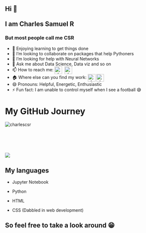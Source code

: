 ## Hi 👋 <br><br> I am Charles Samuel R

### But most people call me CSR

<!--
**charlescsr/charlescsr** is a ✨ _special_ ✨ repository because its `README.md` (this file) appears on your GitHub profile.

Here are some ideas to get you started:
-->
<!--- 🔭 I’m currently working on-->
<!--- 🌱 I’m currently learning [Dash](https://github.com/plotly/dash), Flask-->
- 🌱 Enjoying learning to get things done
- 👯 I’m looking to collaborate on packages that help Pythoners
- 🤔 I’m looking for help with Neural Networks 
- 💬 Ask me about Data Science, Data viz and so on
- 📫 How to reach me: <a href="https://www.linkedin.com/in/charliecsr15" target="blank"><img align="center" src="https://cdn.jsdelivr.net/npm/simple-icons@3.0.1/icons/linkedin.svg" alt="charlescsr" height="25" width="25" /></a>&nbsp; <a href="mailto:rcharles.samuel99@gmail.com" target="blank"><img align="center" src="https://cdn.jsdelivr.net/npm/simple-icons@3.0.1/icons/gmail.svg" alt="charlescsr" height="25" width="25" /></a>
- :house: Where else can you find my work: <a href="https://www.kaggle.com/charlessamuel" target="blank"><img align="center" src="https://cdn.jsdelivr.net/npm/simple-icons@3.0.1/icons/kaggle.svg" alt="charlescsr" height="25" width="25" /></a>
<a href="https://csr15.medium.com/" target="blank"><img align="center" src="https://cdn.jsdelivr.net/npm/simple-icons@3.0.1/icons/medium.svg" alt="charlescsr" height="25" width="25" /></a>
- 😄 Pronouns: Helpful, Energetic, Enthusiastic
- ⚡ Fun fact: I am unable to control myself when I see a football :sweat_smile:

# My GitHub Journey

<p align="center"> 
<img align="left" src="https://github-readme-stats.vercel.app/api?username=charlescsr&show_icons=true&include_all_commits=false&hide_border=true&theme=radical&count_private=true" alt="charlescsr" />
</p>
<p> <br><br><br><br><br><br>
<img src="https://github-readme-stats.vercel.app/api/top-langs/?username=charlescsr&layout=compact&theme=radical" />
</p>

## My languages

* Jupyter Notebook

* Python

* HTML

* CSS (Dabbled in web development)

## So feel free to take a look around :grin: 
